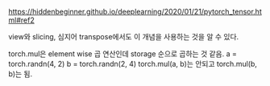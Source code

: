 https://hiddenbeginner.github.io/deeplearning/2020/01/21/pytorch_tensor.html#ref2

view와 slicing, 심지어 transpose에서도 이 개념을 사용하는 것을 알 수 있다.

torch.mul은 element wise 곱 연산인데 storage 순으로 곱하는 것 같음.
a = torch.randn(4, 2)
b = torch.randn(2, 4)
torch.mul(a, b)는 안되고 torch.mul(b, b)는 됨.

